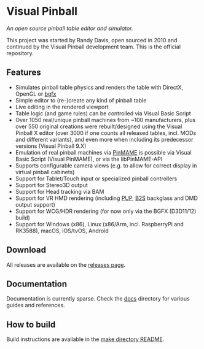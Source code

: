 # Visual Pinball

*An open source pinball table editor and simulator.*

This project was started by Randy Davis, open sourced in 2010 and continued by the Visual Pinball development team. This is the official repository.

## Features

- Simulates pinball table physics and renders the table with DirectX, OpenGL or [bgfx](https://bkaradzic.github.io/bgfx/overview.html)
- Simple editor to (re-)create any kind of pinball table
- Live editing in the rendered viewport
- Table logic (and game rules) can be controlled via Visual Basic Script
- Over 1050 real/unique pinball machines from ~100 manufacturers, plus over 550 original creations were rebuilt/designed using the Visual Pinball X editor (over 3000 if one counts all released tables, incl. MODs and different variants), and even more when including its predecessor versions (Visual Pinball 9.X)
- Emulation of real pinball machines via [PinMAME](https://github.com/vpinball/pinmame) is possible via Visual Basic Script (Visual PinMAME), or via the libPinMAME-API
- Supports configurable camera views (e.g. to allow for correct display in virtual pinball cabinets)
- Support for Tablet/Touch input or specialized pinball controllers
- Support for Stereo3D output
- Support for Head tracking via BAM
- Support for VR HMD rendering (including [PUP](https://www.nailbuster.com/wikipinup), [B2S](https://github.com/vpinball/b2s-backglass) backglass and DMD output support)
- Support for WCG/HDR rendering (for now only via the BGFX (D3D11/12) build)
- Support for Windows (x86), Linux (x86/Arm, incl. RaspberryPi and RK3588), macOS, iOS/tvOS, Android

## Download

All releases are available on the [releases page](https://github.com/vpinball/vpinball/releases).

## Documentation

Documentation is currently sparse. Check the [docs](docs) directory for various guides and references.

## How to build

Build instructions are available in the [make directory README](make/README.md).
 

